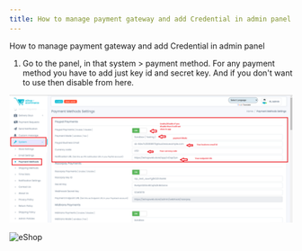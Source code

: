 ```yaml
---
title: How to manage payment gateway and add Credential in admin panel
---
```


How to manage payment gateway and add Credential in admin panel

1. Go to the panel, in that system > payment method. For any payment method you have to add just key id and secret key. And if you don't want to use then disable from here.

![eShop](/img/pay1.png) 

![eShop](/img/pay2.png) 
